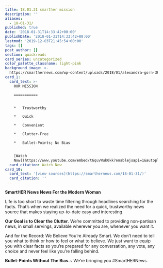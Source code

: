 ```yaml
---
title: 18.01.31 smarther mission
description: ''
aliases:
  - 18-01-31/
published: true
date: '2018-01-31T14:33:42+00:00'
publishDate: '2018-01-31T14:33:42+00:00'
lastmod: '2019-12-03T21:45:54+00:00'
tags: []
post_author: []
section: quickreads
card_series: uncategorized
color_palette_classname: light-pink
background_image: >-
  https://smarthernews.com/wp-content/uploads/2018/01/alexandra-gorn-300407-360x360.jpg
card_1:
  card_text: >-
    OUR MISSION

    ===========


    *   Trustworthy

    *   Quick

    *   Convenient

    *   Clutter-Free

    *   Bullet-Points; No Bias


    [Watch
    Now](https://www.youtube.com/embed/tGquvWuk0kk?enablejsapi=1&autoplay=1&rel=0)
  card_citation: Watch Now
card_10:
  card_text: '[view sources](https://smarthernews.com/18-01-31/)'
  card_citation: ''
---
```

**SmartHER News News For the Modern Woman**

Life is too short to waste time filtering through headlines searching for the facts. That’s when we realized the need for a quick, trustworthy news source that makes staying up-to-date easy and interesting.

**Our Goal is to Clear the Clutter**. We’re committed to providing non-partisan news, in small servings, available wherever you are, whenever you want it.

And for the Record: We Believe You’re Already Smart. We don’t need to tell you what to think or how to feel or what to believe. We just want to equip you with clear facts so you’re prepared for any conversation, any vote, any choice and never feel like you’re falling behind.

**Bullet-Points Without The Bias** ~ We’re bringing you #SmartHERNews.